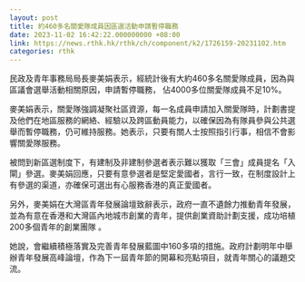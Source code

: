 ```yaml
---
layout: post
title: 約460多名關愛隊成員因區選活動申請暫停職務
date: 2023-11-02 16:42:22.000000000 +08:00
link: https://news.rthk.hk/rthk/ch/component/k2/1726159-20231102.htm
categories: rthk
---
```


民政及青年事務局局長麥美娟表示，經統計後有大約460多名關愛隊成員，因為與區議會選舉活動相關原因，申請暫停職務， 佔4000多位關愛隊成員不足10%。

麥美娟表示，關愛隊強調凝聚社區資源，每一名成員申請加入關愛隊時，計劃書提及他們在地區服務的網絡、經驗以及跨區動員能力，以確保因為有隊員參與公共選舉而暫停職務，仍可維持服務。她表示，只要有關人士按照指引行事，相信不會影響關愛隊服務。

被問到新區選制度下，有建制及非建制參選者表示難以獲取「三會」成員提名「入閘」參選。麥美娟回應，只要有意參選者是堅定愛國者，言行一致，在制度設計上有參選的渠道，亦確保可選出有心服務香港的真正愛國者。

另外，麥美娟在大灣區青年發展論壇致辭表示，政府一直不遺餘力推動青年發展，並為有意在香港和大灣區內地城市創業的青年，提供創業資助計劃支援，成功培植200多個青年的創業團隊 。

她說，會繼續積極落實及完善青年發展藍圖中160多項的措施。政府計劃明年中舉辦青年發展高峰論壇，作為下一屆青年節的開幕和亮點項目，就青年關心的議題交流。
